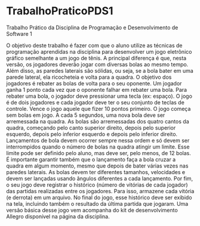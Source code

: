 # TrabalhoPraticoPDS1

Trabalho Prático da Disciplina de Programação e Desenvolvimento de Software 1

O objetivo deste trabalho é fazer com que o aluno utilize as técnicas de programação aprendidas na disciplina
para desenvolver um jogo eletrônico gráfico semelhante a um jogo de tênis. A principal diferença é que, nesta
versão, os jogadores deverão jogar com diversas bolas ao mesmo tempo. Além disso, as paredes laterais são
sólidas, ou seja, se a bola bater em uma parede lateral, ela ricocheteia e volta para a quadra. O objetivo
dos jogadores é rebater as bolas de volta para o seu oponente. Um jogador ganha 1 ponto cada vez que
o oponente falhar em rebater uma bola. Para rebater uma bola, o jogador deve pressionar uma tecla (ex:
espaço). O jogo é de dois jogadores e cada jogador deve ter o seu conjunto de teclas de controle. Vence o
jogo aquele que fizer 10 pontos primeiro.
O jogo começa sem bolas em jogo. A cada 5 segundos, uma nova bola deve ser arremessada na quadra.
As bolas são arremessadas dos quatro cantos da quadra, começando pelo canto superior direito, depois pelo
superior esquerdo, depois pelo inferior esquerdo e depois pelo inferior direito. Lançamentos de bola devem
ocorrer sempre nessa ordem e só devem ser interrompidos quando o número de bolas na quadra atingir
um limite. Esse limite pode ser definido pelo aluno, mas deve ser, pelo menos, de 12 bolas. É importante
garantir também que o lançamento faça a bola cruzar a quadra em algum momento, mesmo que depois de
bater várias vezes nas paredes laterais. As bolas devem ter diferentes tamanhos, velocidades e devem ser
lançadas usando ângulos diferentes a cada lançamento.
Por fim, o seu jogo deve registrar o histórico (número de vitórias de cada jogador) das partidas realizadas
entre os jogadores. Para isso, armazene cada vitória (e derrota) em um arquivo. No final do jogo, esse
histórico deve ser exibido na tela, incluindo também o resultado da última partida que jogaram. Uma versão
básica desse jogo vem acompanha do kit de desenvolvimento Allegro disponível na página da disciplina.
